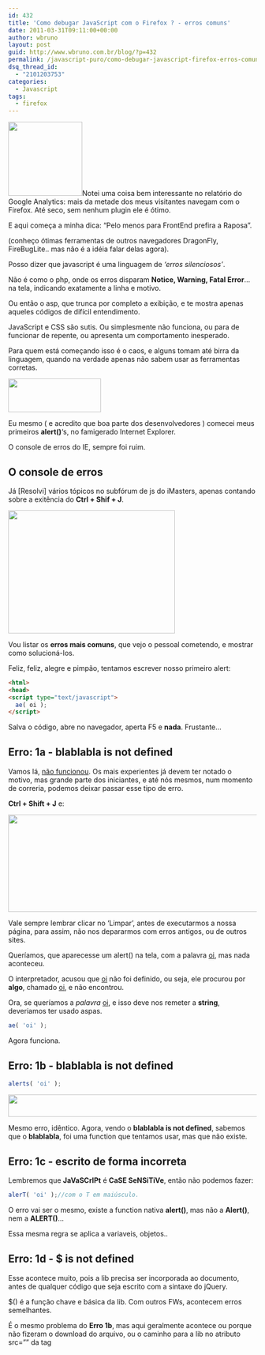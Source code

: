 ```yaml
---
id: 432
title: 'Como debugar JavaScript com o Firefox ? - erros comuns'
date: 2011-03-31T09:11:00+00:00
author: wbruno
layout: post
guid: http://www.wbruno.com.br/blog/?p=432
permalink: /javascript-puro/como-debugar-javascript-firefox-erros-comuns/
dsq_thread_id:
  - "2101203753"
categories:
  - Javascript
tags:
  - firefox
---
```

[<img src="/wp-content/uploads/2011/03/firefox_ie-150x150.jpg" alt="" title="firefox_ie" width="150" height="150" class="alignright size-thumbnail wp-image-433" />](/wp-content/uploads/2011/03/firefox_ie.jpg)Notei uma coisa bem interessante no relatório do Google Analytics: mais da metade dos meus visitantes navegam com o Firefox. Até seco, sem nenhum plugin ele é ótimo.

E aqui começa a minha dica: &#8220;Pelo menos para FrontEnd prefira a Raposa&#8221;.

(conheço ótimas ferramentas de outros navegadores DragonFly, FireBugLite.. mas não é a idéia falar delas agora).

Posso dizer que javascript é uma linguagem de _&#8216;erros silenciosos&#8217;_.

Não é como o php, onde os erros disparam **Notice, Warning, Fatal Error**&#8230; na tela, indicando exatamente a linha e motivo.

Ou então o asp, que trunca por completo a exibição, e te mostra apenas aqueles códigos de difícil entendimento.

<!--more-->



JavaScript e CSS são sutis. Ou simplesmente não funciona, ou para de funcionar de repente, ou apresenta um comportamento inesperado.

Para quem está começando isso é o caos, e alguns tomam até birra da linguagem, quando na verdade apenas não sabem usar as ferramentas corretas.

[<img src="/wp-content/uploads/2011/03/firefox1.jpg" alt="" title="firefox1" width="188" height="68" class="alignleft size-full wp-image-436" />](/wp-content/uploads/2011/03/firefox1.jpg)

Eu mesmo ( e acredito que boa parte dos desenvolvedores ) comecei meus primeiros **alert()**&#8216;s, no famigerado Internet Explorer.

O console de erros do IE, sempre foi ruim.

## O console de erros

Já [Resolvi] vários tópicos no subfórum de js do iMasters, apenas contando sobre a exitência do **Ctrl + Shif + J**.

[<img src="/wp-content/uploads/2011/03/firefox2.jpg" alt="" title="firefox2" width="338" height="249" class="aligncenter size-full wp-image-437" srcset="/wp-content/uploads/2011/03/firefox2.jpg 338w, /wp-content/uploads/2011/03/firefox2-300x221.jpg 300w" sizes="(max-width: 338px) 100vw, 338px" />](/wp-content/uploads/2011/03/firefox2.jpg)

Vou listar os **erros mais comuns**, que vejo o pessoal cometendo, e mostrar como solucioná-los.

Feliz, feliz, alegre e pimpão, tentamos escrever nosso primeiro alert:

``` html
<html>
<head>
<script type="text/javascript">
  ae( oi );
</script>
```

Salva o código, abre no navegador, aperta F5 e **nada**. Frustante&#8230;

<h2 style="margin-top: 30px">
  Erro: 1a - blablabla is not defined
</h2>

Vamos lá, <u>não funcionou</u>. Os mais experientes já devem ter notado o motivo, mas grande parte dos iniciantes, e até nós mesmos, num momento de correria, podemos deixar passar esse tipo de erro.

**Ctrl + Shift + J** e:

[<img src="/wp-content/uploads/2011/03/firefox3.jpg" alt="" title="firefox3" width="676" height="197" class="aligncenter size-full wp-image-438" srcset="/wp-content/uploads/2011/03/firefox3.jpg 676w, /wp-content/uploads/2011/03/firefox3-300x87.jpg 300w" sizes="(max-width: 676px) 100vw, 676px" />](/wp-content/uploads/2011/03/firefox3.jpg)

Vale sempre lembrar clicar no &#8216;Limpar&#8217;, antes de executarmos a nossa página, para assim, não nos depararmos com erros antigos, ou de outros sites.

Queríamos, que aparecesse um alert() na tela, com a palavra <u>oi</u>, mas nada aconteceu.

O interpretador, acusou que <u>oi</u> não foi definido, ou seja, ele procurou por **algo**, chamado <u>oi</u>, e não encontrou.

Ora, se queríamos a _palavra_ <u>oi</u>, e isso deve nos remeter a **string**, deveriamos ter usado aspas.

``` js
ae( 'oi' );
```

Agora funciona.

<h2 style="margin-top: 30px">
  Erro: 1b - blablabla is not defined
</h2>

``` js
alerts( 'oi' );
```

[<img src="/wp-content/uploads/2011/03/firefox4.jpg" alt="" title="firefox4" width="624" height="45" class="aligncenter size-full wp-image-439" srcset="/wp-content/uploads/2011/03/firefox4.jpg 624w, /wp-content/uploads/2011/03/firefox4-300x21.jpg 300w" sizes="(max-width: 624px) 100vw, 624px" />](/wp-content/uploads/2011/03/firefox4.jpg)

Mesmo erro, idêntico. Agora, vendo o **blablabla is not defined**, sabemos que o **blablabla**, foi uma function que tentamos usar, mas que não existe.

<h2 style="margin-top: 30px">
  Erro: 1c - escrito de forma incorreta
</h2>

Lembremos que **JaVaSCrIPt** é **CaSE SeNSiTiVe**, então não podemos fazer:

``` js
alerT( 'oi' );//com o T em maiúsculo.
```

O erro vai ser o mesmo, existe a function nativa **alert()**, mas não a **Alert()**, nem a **ALERT()**&#8230;

Essa mesma regra se aplica a variaveis, objetos..

<h2 style="margin-top: 30px">
  Erro: 1d - $ is not defined
</h2>

Esse acontece muito, pois a lib precisa ser incorporada ao documento, antes de qualquer código que seja escrito com a sintaxe do jQuery.

$() é a função chave e básica da lib. Com outros FWs, acontecem erros semelhantes.

É o mesmo problema do **Erro 1b**, mas aqui geralmente acontece ou porque não fizeram o download do arquivo, ou o caminho para a lib no atributo src=&#8221;&#8221; da tag <script> está incorreto.

Erros triviais, de sintaxe.

<h2 style="margin-top: 30px">
  Erro 2a: - missing } after function body
</h2>

``` html
<script type="text/javascript">
  function w(){
    //faz qq coisa
  </script>
```

Deveria ser evidente..

Esquecemos de fechar a function, erro de sintaxe.

``` html
<script type="text/javascript">
  function w(){
    //faz qq coisa
  }
  </script>
```

<h2 style="margin-top: 30px">
  Erro 3a: - Valor do atributo type inválido
</h2>

``` html
<script type="Javascript">
  alert( 'Oi' );
  </script>
```

Já vi isso acontecer. Não aparece nada no console, mas não funciona nenhuma rotina dentro dessas tags.

o valor do atributo type esté incorreto. Deve ser **text/javascript**, isso e somente isso.

<h2 style="margin-top: 30px">
  Erro 3b: - Declarar atributo language
</h2>

``` html
<script language="Javascript">
```

Simplesmente é desnecessário hoje em dia.

Incrível ver como a galera usa sem saber o motivo. O atributo **language**, era usado bem antigamente, para indicar a versão do javascript, em que o script foi codificado. [1.2, 1.0.. 1.5&#8230;]. Hoje em dia, todos os browsers modernos, até o ie6(apesar das diferenças de interpretação), suportam a versão 1.5 da linguagem.

Então o **language** é completamente desnecessário. Existem documentos da w3c, falando da depreciação desse atributo.

Apenas o **type**, é suficiente e obrigatório (ainda não levo em conta HTML5)

<h2 style="margin-top: 30px">
  Erro 4a: - missing ) after argument list
</h2>

``` js
alert( 'Oi' ;
```

Aqui vemos o quão eficiente é o console do Firefox:

[<img src="/wp-content/uploads/2011/03/firefox12.jpg" alt="" title="firefox12" width="622" height="93" class="aligncenter size-full wp-image-447" srcset="/wp-content/uploads/2011/03/firefox12.jpg 622w, /wp-content/uploads/2011/03/firefox12-300x44.jpg 300w" sizes="(max-width: 622px) 100vw, 622px" />](/wp-content/uploads/2011/03/firefox12.jpg)

Que mensagem linda! Fácil de entender, e aponta exatamente onde está o problema.

``` js
alert( 'Oi' );
```

<h2 style="margin-top: 30px">
  Erro 5a: - missing ; before statement
</h2>

Pois é, apesar de não ser obrigatório na sintaxe, esquecer de &#8216;_terminar os comandos_&#8216;, pode gerar falhas.

Por isso, que sempre que termino um comando, coloco um ponto e vírgula.

[<img src="/wp-content/uploads/2011/03/firefox13.jpg" alt="" title="firefox13" width="622" height="93" class="aligncenter size-full wp-image-448" srcset="/wp-content/uploads/2011/03/firefox13.jpg 622w, /wp-content/uploads/2011/03/firefox13-300x44.jpg 300w" sizes="(max-width: 622px) 100vw, 622px" />](/wp-content/uploads/2011/03/firefox13.jpg)

``` html
alert( 'Oi' )alert( 'Oi2' )```

e não é nenhuma situação tão especial assim. Basta imaginar, que passamos o nosso script por um minify que removeu os espaços.

Se tivéssemos sidos rígidos com a sintaxe, mesmo não sendo obrigatório, não teríamos esse problema.

<h2 style="margin-top: 30px">
  Erro 5b: - missing ; after for-loop initializer
</h2>

O console é muito bom, mas não é cigano.

``` js
for( var prop iN caixa )
```

o mesmo ocorre para **for( var prop i caixa )**

[<img src="/wp-content/uploads/2011/03/firefox14.jpg" alt="" title="firefox14" width="619" height="92" class="aligncenter size-full wp-image-449" srcset="/wp-content/uploads/2011/03/firefox14.jpg 619w, /wp-content/uploads/2011/03/firefox14-300x44.jpg 300w" sizes="(max-width: 619px) 100vw, 619px" />](/wp-content/uploads/2011/03/firefox14.jpg)

erramos a sintaxe, o console apontou, mas também ele não tem como <u>adivinhar exatamente</u> o que queríamos fazer.

Achou que estávamos tentando a sintaxe completa do for, por isso reclamou do ;

``` js
for( var prop in caixa )
```

<h2 style="margin-top: 30px">
  Erro 6a: - Usando document.write em um lugar nada a ver
</h2>

``` html
<head>
  <script type="text/javascript">
  function escreve()
  {
    document.write( 'Lugar nada a ver' );
  }
  </script>
</head>
<body>
  <input type="button" name="escreve" value="escreve" onclick="escreve();" />
</body>
```

Nada no console, mas gera um comportamento super esquisito. Escreve, mas some o botão, a página fica carregando infinitamente..

Não faz sentindo nenhum usar o document.write assim. Veja que esse método nativo da linguagem, tenta dar o output, no mesmo lugar que vc o chamar.

Chamei uma função no evento do botão, e ai o .write, tentou escrever &#8216;no meu botão&#8217;. Não faz o menor sentido.

Use qualquer um dos outros métodos que &#8216;escrevem&#8217;, e direcione o output para outro lugar.

<h2 style="margin-top: 30px">
  Erro: 7a(Alerta) - elemento referenciado pelo ID/NAME
</h2>

``` html
<div id="teste"></div>
  <script type="text/javascript">
    teste.innerHTML = 'wbruno';
  </script>
```

[<img src="/wp-content/uploads/2011/03/firefox5.jpg" alt="" title="firefox5" width="718" height="166" class="aligncenter size-full wp-image-440" srcset="/wp-content/uploads/2011/03/firefox5.jpg 718w, /wp-content/uploads/2011/03/firefox5-300x69.jpg 300w" sizes="(max-width: 718px) 100vw, 718px" />](/wp-content/uploads/2011/03/firefox5.jpg)

Okay, até funciona. Mais isso pode ocasionar bizarrices no nosso script.

Note que coloquei as tags <script>, após o elemento.

Se eu tivesse colocado elas **antes** de declará-lo, ai aconteceria o erro 1a, pois navegador não acharia nada chamado <u>teste</u>

<h2 style="margin-top: 30px">
  Erro: 7b - elemento referenciado pelo ID/NAME
</h2>

Aparece frequentemente em rotinas envolvendo formulários.

``` html
<form name="form1">
    <input type="text" name="nome" value="wBruno" />
  </form>
  <script type="text/javascript">
    alert( document.form1.nome.value );
  </script>
```

..

Vamos fazer melhor, declarar um atributo ID único pro elemento, e usar o standard **getElementById()**

``` html
<form>
    <input type="text" name="nome" id="nome" value="wBruno" />
  </form>
  <script type="text/javascript">
    alert( document.getElementById('nome').value );
  </script>
```

<h2 style="margin-top: 30px">
  Erro: 8a - blablabla is null
</h2>

``` html
<script type="text/javascript">
    document.getElementById('pergunta1').innerHTML = 'wbrunO';
  </script>
</head>
<body>
  <div id="pergunta1">Pergunta1</div>
```

Salvamos, Ctrl+Shift+J, clicamos no Limpar, F5, e:

[<img src="/wp-content/uploads/2011/03/firefox6.jpg" alt="" title="firefox6" width="622" height="51" class="aligncenter size-full wp-image-441" srcset="/wp-content/uploads/2011/03/firefox6.jpg 622w, /wp-content/uploads/2011/03/firefox6-300x24.jpg 300w" sizes="(max-width: 622px) 100vw, 622px" />](/wp-content/uploads/2011/03/firefox6.jpg)

Uê, ta tudo certo. Usamos o método correto, declaramos nosso ID, único, e nos voltou um erro pior ainda!

O problema, foi que **não esperamos**, o elemento existir, ou seja, o DOM carregar, e tentamos usá-lo.

Daí, o getElementById(), retornou um null, e esse null não possui nenhuma propriedade, por isso o erro.

<h2 style="margin-top: 30px">
  Erro 8b - blablabla is null
</h2>

``` js
var pergunta1 = document.getElementById('pergunta1');
  pergunta1.innerHTML = 'wbrunO';
```

[<img src="/wp-content/uploads/2011/03/firefox7.jpg" alt="" title="firefox7" width="622" height="51" class="aligncenter size-full wp-image-442" srcset="/wp-content/uploads/2011/03/firefox7.jpg 622w, /wp-content/uploads/2011/03/firefox7-300x24.jpg 300w" sizes="(max-width: 622px) 100vw, 622px" />](/wp-content/uploads/2011/03/firefox7.jpg)

Mesmo erro, porém agora não está tão fácil de notar de onde vem, e precisamos rastrear, até encontrar onde criamos o &#8216;algo&#8217;, chamado pergunta1.

Para esperar o documento carregar, ou o elemento existir, podemos fazer:

``` js
window.onload = function(){
    document.getElementById('pergunta1').innerHTML = 'wbrunO';
  }
```

, ou seja, esperar que o evento .onload do objeto window dispare a nossa function.

<h2 style="margin-top: 30px">
  Erro 8c - blablabla is null
</h2>

``` html
<script type="text/javascript">
  window.onload = function(){
    for( var i=1; i<=4; i++ ){
      document.getElementById('pergunta'+i).innerHTML = 'wbrunO';
    }
  }
  </script>
</head>
<body>
  <div id="pergunta1">Pergunta1</div>
  <div id="pergunta2">Pergunta2</div>
  <div id="pergunta3">Pergunta3</div>
</body>
```

Executou sem problemas, fez o que deveria, mas é sempre bom olhar o console, mesmo que &#8216;esteja tudo aparentemente bem&#8217;.

[<img src="/wp-content/uploads/2011/03/firefox8.jpg" alt="" title="firefox8" width="622" height="51" class="aligncenter size-full wp-image-443" srcset="/wp-content/uploads/2011/03/firefox8.jpg 622w, /wp-content/uploads/2011/03/firefox8-300x24.jpg 300w" sizes="(max-width: 622px) 100vw, 622px" />](/wp-content/uploads/2011/03/firefox8.jpg)

Erro de lógica, tento chegar até um &#8216;pergunta4&#8217;, mas só existe até o pergunta3. Precisa corrigir a condição de parada do loop.

<h2 style="margin-top: 30px">
  Erro 9a: - Não tem erro, apenas não funciona!
</h2>

``` html
<script type="text/javascript">
  window.onload = function(){
    document.getElementById('pergunta1').innerHTML = 'wbrunO';
  }
  </script>
</head>
<body>
  <div id="pergunta1">Pergunta1</div>
  <div id="pergunta1">Pergunta2</div>
  <div id="pergunta1">Pergunta3</div>
```

Acreditando ter aprendido a lição, o [CQP](https://wbruno.com.br/opiniao/diferenca-entre-cara-programa-um-programador/) foi lá, e <u>duplicou o ID</u>.

Rodando o script cima, vemos que o texto da primeira DIV foi substituido, mas das outras não. [comportamento inesperado]

Pois é, não pode. Em um documento, cada ID deve ser um identificador único.

Não mostrou erro no console, porém esse tipo de erros, podemos pegar no <a href="http://validator.w3.org/" target="_blank">validador w3c</a>.

<h2 style="margin-top: 30px">
  Erro 10a:(Alerta) - Declaração ignorada
</h2>

Fizemos algo errado. Esse erro é muito sutil, mas pode infernizar bastante. Por isso que sempre é bom, já começarmos nossos scripts com um DOCTYPE

``` html
<!DOCTYPE html PUBLIC "-//W3C//DTD XHTML 1.0 Strict//EN"
  "http://www.w3.org/TR/xhtml1/DTD/xhtml1-strict.dtd">
<html xmlns="http://www.w3.org/1999/xhtml">
<head>
  <script type="text/javascript">
  window.onload = function(){
    document.getElementById('caixa').style.backgroundColor = '#f0f';
    document.getElementById('caixa').style.height = '140';
  }
  </script>
</head>
<body>
  <div id="caixa">Texto</div>
</body>
</html>
```

[<img src="/wp-content/uploads/2011/03/firefox9.jpg" alt="" title="firefox9" width="622" height="48" class="aligncenter size-full wp-image-444" srcset="/wp-content/uploads/2011/03/firefox9.jpg 622w, /wp-content/uploads/2011/03/firefox9-300x23.jpg 300w" sizes="(max-width: 622px) 100vw, 622px" />](/wp-content/uploads/2011/03/firefox9.jpg)

Precisamos lembrar que a declaração da **unidade de medida**, é obrigatória quando usamos DTD.

O erro não aparecia antes do DTD, mas o problema não é o DTD, foi termos esquecido de colocar o <u>px</u> ali.

Correto:

``` js
document.getElementById('caixa').style.height = '140px';
```

<h2 style="margin-top: 30px">
  Erro 11a: - setting a property that has only a getter
</h2>

Violando encapsulamento? oO Sim meus caros, javascript tem um &#8216;Q&#8217; de orientação a objetos.

``` html
document.getElementById('caixa').offsetTop = '40%';
```

[<img src="/wp-content/uploads/2011/03/firefox10.jpg" alt="" title="firefox10" width="622" height="48" class="aligncenter size-full wp-image-445" srcset="/wp-content/uploads/2011/03/firefox10.jpg 622w, /wp-content/uploads/2011/03/firefox10-300x23.jpg 300w" sizes="(max-width: 622px) 100vw, 622px" />](/wp-content/uploads/2011/03/firefox10.jpg)

… exatamente oque está dizendo, **.offsetTop**, é apenas um getter, logo não podemos atribuir nada a essa propriedade.

<h2 style="margin-top: 30px">
  Erro 12a: - Usando atributos que o objeto não possui
</h2>

Não disparou nenhum erro pra mim, mas dá para usarmos coisas que não existem.

``` html
<script type="text/javascript">
  window.onload = function(){
    document.getElementById('caixa').value = 'hein?!';
  }
  </script>
</head>
<body>
  <div id="caixa">Texto</div>
```

O atributo .value, é próprio dos elementos de formulário do html, e não das DIVs.

Simplesmente não aconteceu nada.

Para descobrirmos o que existe ou não naquele objeto, podemos fazer:

``` html
<script type="text/javascript">
  window.onload = function(){
    var caixa = document.getElementById('caixa');
    for( var prop in caixa )
      document.getElementById('caixa').innerHTML += prop+'<br />';
  }
  </script>
</head>
<body>
  <div id="caixa"></div>
```

A saída é bem extensa e interessante.

<h2 style="margin-top: 30px">
  Erro 13a: - queríamos somar, mas juntou
</h2>

Outro erro comportamental.

``` html
<html>
<head>
  <script type="text/javascript">
  function id( el ){
    return document.getElementById( el );
  }
  window.onload = function(){
    id('calcular').onclick = function(){
      id('resultado').value = id('valor').value + id('valor2').value;
    }
  }
  </script>
</head>
<body>
  <form action="" method="post">
    Valor: <input type="text" name="valor" id="valor" value="55" /><br />
    Valor2: <input type="text" name="valor2" id="valor2" value="11" /><br />
    Resultado: <input type="text" name="resultado" id="resultado" /><br />

    <input type="button" name="calcular" id="calcular" value="Calcular" />
  </form>
</body>
</html>
```

55 mais 11 igual 5511.

O navegador entendeu como string, e concatenou as duas strings. Esperávamos que saisse 66, mas saiu &#8217;55&#8217;+&#8217;11&#8217;

as funções **parseInt()** e **parseFloat()**, estão ai para nos ajudar.

``` js
id('resultado').value = parseInt( id('valor').value) + parseInt( id('valor2').value );
```

<h2 style="margin-top: 30px">
  Erro 14a: - blablabla is not a function
</h2>

``` js
var t = 0;
t();
```

Um pouco complicado de reproduzir.. e existem várias situações onde podemos ver esse erro.

Ali no caso, eu tinha uma variavel, e tentei usar ela como se fosse uma função.

<h2 style="margin-top: 30px">
  Erro 15a: - useless set(Timeout|Interval) call ( missing quotes around argument?)
</h2>

[<img src="/wp-content/uploads/2011/03/a.jpg" alt="" title="a" width="562" height="46" class="aligncenter size-full wp-image-822" srcset="/wp-content/uploads/2011/03/a.jpg 562w, /wp-content/uploads/2011/03/a-300x24.jpg 300w" sizes="(max-width: 562px) 100vw, 562px" />](/wp-content/uploads/2011/03/a.jpg)

O código foi:

``` js
function atrasada(){
  alert( 'Demorei 1 segundo para ser chamada' );
}
window.setTimeout( atrasada(), 1000 );
```

Veja que deveriamos ter omitido os parênteses, ou então, ter colocado a função **atrasada()**, entre aspas. Pois dessas 2 formas, não estariamos &#8216;já disparando&#8217; a função.

=) Por enquanto é isso galera.

Conforme eu for lembrando, adiciono aqui.
